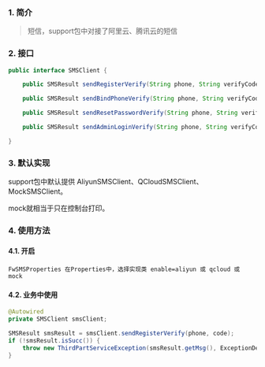 ### 1.  简介

> 短信，support包中对接了阿里云、腾讯云的短信



### 2. 接口

```java
public interface SMSClient {

    public SMSResult sendRegisterVerify(String phone, String verifyCode) throws ServiceException;

    public SMSResult sendBindPhoneVerify(String phone, String verifyCode) throws ServiceException;

    public SMSResult sendResetPasswordVerify(String phone, String verifyCode) throws ServiceException;

    public SMSResult sendAdminLoginVerify(String phone, String verifyCode) throws ServiceException;

}
```



### 3. 默认实现

support包中默认提供 AliyunSMSClient、QCloudSMSClient、MockSMSClient。

mock就相当于只在控制台打印。



### 4. 使用方法

#### 4.1. 开启

```
FwSMSProperties 在Properties中，选择实现类 enable=aliyun 或 qcloud 或 mock
```

#### 4.2. 业务中使用

```java
@Autowired
private SMSClient smsClient;
```

```java
SMSResult smsResult = smsClient.sendRegisterVerify(phone, code);
if (!smsResult.isSucc()) {
    throw new ThirdPartServiceException(smsResult.getMsg(), ExceptionDefinition.ADMIN_VERIFY_CODE_SEND_FAIL.getCode());
}
```

